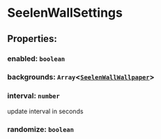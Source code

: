 # **SeelenWallSettings**

## **Properties**:

### enabled: `boolean`

### backgrounds: `Array`<[`SeelenWallWallpaper`](./SeelenWallWallpaper)>

### interval: `number`

update interval in seconds

### randomize: `boolean`
